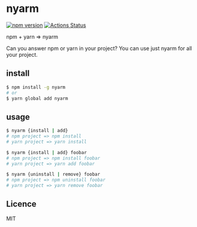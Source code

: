 # nyarm

[![npm version](https://badge.fury.io/js/nyarm.svg)](https://badge.fury.io/js/nyarm)
[![Actions Status](https://github.com/sottar/nyarm/workflows/build/badge.svg)](https://github.com/sottar/nyarm/actions)

npm + yarn => nyarm

Can you answer npm or yarn in your project?
You can use just nyarm for all your project.

## install

```sh
$ npm install -g nyarm
# or 
$ yarn global add nyarm
```

## usage

```sh
$ nyarm {install | add}
# npm project => npm install
# yarn project => yarn install

$ nyarm {install | add} foobar
# npm project => npm install foobar
# yarn project => yarn add foobar

$ nyarm {uninstall | remove} foobar
# npm project => npm uninstall foobar
# yarn project => yarn remove foobar
```

## Licence
MIT
